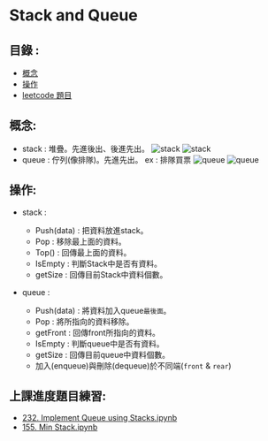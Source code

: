 Stack and Queue
=====

目錄 : 
-----
* [概念](#概念)
* [操作](#操作)
* [leetcode 題目](#上課進度題目練習)

概念:
------
* stack : 堆疊。先進後出、後進先出。
![stack](https://encrypted-tbn0.gstatic.com/images?q=tbn:ANd9GcQfLcw2C1Vf8y9jw6Eb96VyNiD3qOvB2QtVQOcD3d6ONhNvZ1vIqA)
![stack](https://encrypted-tbn0.gstatic.com/images?q=tbn:ANd9GcQq45ntfQnizS_ZROJUuf9EVM7FgJdZFwd2KvDscSkrOFbWuTprkQ)
* queue : 佇列(像排隊)。先進先出。 ex : 排隊買票
![queue](https://encrypted-tbn0.gstatic.com/images?q=tbn:ANd9GcSR5cGBoK3PVa-yO3AS0C6KJgn9LyTTaYtsfqIj5Aur7-J2PMVv)
![queue]()

操作:
----
* stack : 
  * Push(data) : 把資料放進stack。
  * Pop : 移除最上面的資料。
  * Top() : 回傳最上面的資料。
  * IsEmpty : 判斷Stack中是否有資料。
  * getSize : 回傳目前Stack中資料個數。
 
* queue :
  * Push(data) : 將資料加入queue`最後面`。
  * Pop : 將所指向的資料移除。
  * getFront : 回傳front所指向的資料。
  * IsEmpty : 判斷queue中是否有資料。
  * getSize : 回傳目前queue中資料個數。
  * 加入(enqueue)與刪除(dequeue)於不同端(`front` & `rear`)






上課進度題目練習:
-----
* [232. Implement Queue using Stacks.ipynb](https://github.com/imucici/my-learning-note/blob/master/LeetCode/week4/232.%20Implement%20Queue%20using%20Stacks.ipynb)
* [155. Min Stack.ipynb](https://github.com/imucici/my-learning-note/blob/master/LeetCode/week4/155.%20Min%20Stack.ipynb)
